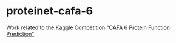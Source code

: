 # proteinet-cafa-6
Work related to the Kaggle Competition ["CAFA 6 Protein Function Prediction"](https://www.kaggle.com/competitions/cafa-6-protein-function-prediction)
